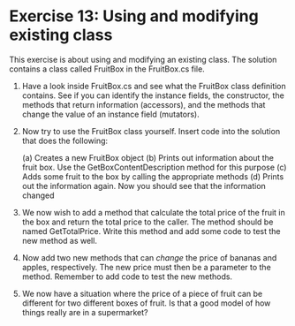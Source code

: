 ﻿# Exercise 13: Using and modifying existing class

This exercise is about using and modifying an existing class. The solution contains a class 
called FruitBox in the FruitBox.cs file.

1. Have a look inside FruitBox.cs and see what the FruitBox class definition contains. See 
   if you can identify the instance fields, the constructor, the methods that return information 
   (accessors), and the methods that change the value of an instance field (mutators).

2. Now try to use the FruitBox class yourself. Insert code into the solution that does the 
   following: 
   
   (a) Creates a new FruitBox object
   (b) Prints out information about the fruit box. Use the GetBoxContentDescription method
   for this purpose
   (c) Adds some fruit to the box by calling the appropriate methods
   (d) Prints out the information again. Now you should see that the information changed

3. We now wish to add a method that calculate the total price of the fruit in the box and return 
   the total price to the caller. The method should be named GetTotalPrice. Write this method and 
   add some code to test the new method as well.

4. Now add two new methods that can *change* the price of bananas and apples, 
   respectively. The new price must then be a parameter to the method. Remember 
   to add code to test the new methods.

5. We now have a situation where the price of a piece of fruit can be different 
   for two different boxes of fruit. Is that a good model of how things really 
   are in a supermarket?